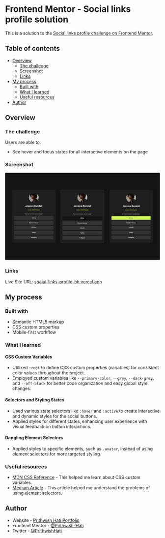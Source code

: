 # Frontend Mentor - Social links profile solution

This is a solution to the [Social links profile challenge on Frontend Mentor](https://www.frontendmentor.io/challenges/social-links-profile-UG32l9m6dQ).

## Table of contents

- [Overview](#overview)
  - [The challenge](#the-challenge)
  - [Screenshot](#screenshot)
  - [Links](#links)
- [My process](#my-process)
  - [Built with](#built-with)
  - [What I learned](#what-i-learned)
  - [Useful resources](#useful-resources)
- [Author](#author)

## Overview

### The challenge

Users are able to:

- See hover and focus states for all interactive elements on the page

### Screenshot

![](./screenshot.jpg)

### Links

Live Site URL: [social-links-profile-ph.vercel.app](https://social-links-profile-ph.vercel.app/)

## My process

### Built with

- Semantic HTML5 markup
- CSS custom properties
- Mobile-first workflow

### What I learned

#### CSS Custom Variables

- Utilized `:root` to define CSS custom properties (variables) for consistent color values throughout the project.
- Employed custom variables like `--primary-color`, `--grey`, `--dark-grey`, and `--off-black` for better code organization and easy global style changes.

#### Selectors and Styling States

- Used various state selectors like `:hover` and `:active` to create interactive and dynamic styles for the social buttons.
- Applied styles for different states, enhancing user experience with visual feedback on button interactions.

#### Dangling Element Selectors

- Applied styles to specific elements, such as `.avatar`, instead of using element selectors for more targeted styling.

### Useful resources

- [MDN CSS Reference](https://developer.mozilla.org/en-US/docs/Web/css/reference) - This helped me learn about CSS custom variables.
- [Medium Article](https://medium.com/@reemtos/dangling-element-selectors-in-css-and-why-you-should-avoid-them-171f6cd989b1#:~:text=Type%20selectors%20are%20usually%20reserved,usually%20considered%20%E2%80%9Cbad%20practice%E2%80%9D) - This article helped me understand the problems of using element selectors.

## Author

- Website - [Prithwish Hati Portfolio](https://www.prithwish.vercel.app)
- Frontend Mentor - [@Prithwish-Hati](https://www.frontendmentor.io/profile/prithwish-hati)
- Twitter - [@PrithwishHati](https://www.twitter.com/PrithwishHati)
